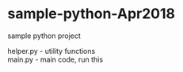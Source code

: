 # sample-python-Apr2018
sample python project

helper.py - utility functions<br>
main.py - main code, run this
